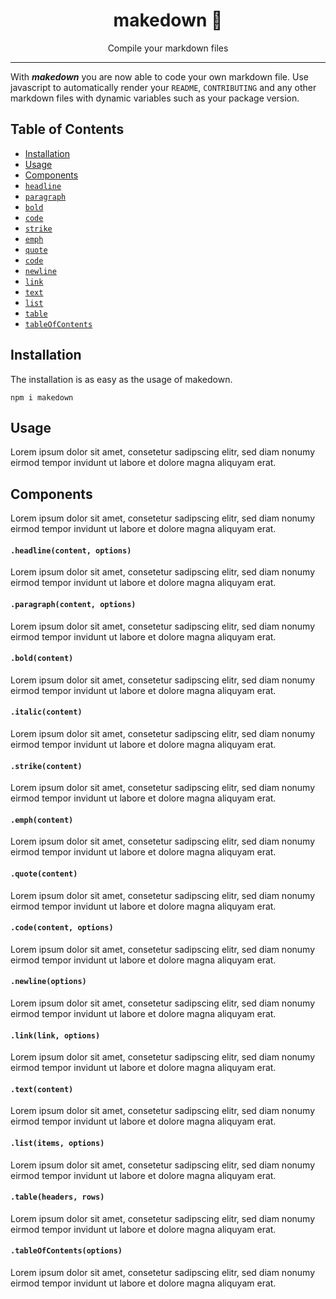 <div align="center"><h1>makedown 📃</h1>Compile your markdown files</div><hr />

With ***makedown*** you are now able to code your own markdown file.
Use javascript to automatically render your `README`, `CONTRIBUTING` and any other markdown files with dynamic variables such as your package version.

## Table of Contents
- [Installation](#installation)
- [Usage](#usage)
- [Components](#components)
- [`headline`](#headlinecontent-options)
- [`paragraph`](#paragraphcontent-options)
- [`bold`](#boldcontent)
- [`code`](#italiccontent)
- [`strike`](#strikecontent)
- [`emph`](#emphcontent)
- [`quote`](#quotecontent)
- [`code`](#codecontent-options)
- [`newline`](#newlineoptions)
- [`link`](#linklink-options)
- [`text`](#textcontent)
- [`list`](#listitems-options)
- [`table`](#tableheaders-rows)
- [`tableOfContents`](#tableofcontentsoptions)

## Installation
The installation is as easy as the usage of makedown.

```shell
npm i makedown
```

## Usage
Lorem ipsum dolor sit amet, consetetur sadipscing elitr, sed diam nonumy eirmod tempor invidunt ut labore et dolore magna aliquyam erat.

## Components
Lorem ipsum dolor sit amet, consetetur sadipscing elitr, sed diam nonumy eirmod tempor invidunt ut labore et dolore magna aliquyam erat.

#### `.headline(content, options)`
Lorem ipsum dolor sit amet, consetetur sadipscing elitr, sed diam nonumy eirmod tempor invidunt ut labore et dolore magna aliquyam erat.

#### `.paragraph(content, options)`
Lorem ipsum dolor sit amet, consetetur sadipscing elitr, sed diam nonumy eirmod tempor invidunt ut labore et dolore magna aliquyam erat.

#### `.bold(content)`
Lorem ipsum dolor sit amet, consetetur sadipscing elitr, sed diam nonumy eirmod tempor invidunt ut labore et dolore magna aliquyam erat.

#### `.italic(content)`
Lorem ipsum dolor sit amet, consetetur sadipscing elitr, sed diam nonumy eirmod tempor invidunt ut labore et dolore magna aliquyam erat.

#### `.strike(content)`
Lorem ipsum dolor sit amet, consetetur sadipscing elitr, sed diam nonumy eirmod tempor invidunt ut labore et dolore magna aliquyam erat.

#### `.emph(content)`
Lorem ipsum dolor sit amet, consetetur sadipscing elitr, sed diam nonumy eirmod tempor invidunt ut labore et dolore magna aliquyam erat.

#### `.quote(content)`
Lorem ipsum dolor sit amet, consetetur sadipscing elitr, sed diam nonumy eirmod tempor invidunt ut labore et dolore magna aliquyam erat.

#### `.code(content, options)`
Lorem ipsum dolor sit amet, consetetur sadipscing elitr, sed diam nonumy eirmod tempor invidunt ut labore et dolore magna aliquyam erat.

#### `.newline(options)`
Lorem ipsum dolor sit amet, consetetur sadipscing elitr, sed diam nonumy eirmod tempor invidunt ut labore et dolore magna aliquyam erat.

#### `.link(link, options)`
Lorem ipsum dolor sit amet, consetetur sadipscing elitr, sed diam nonumy eirmod tempor invidunt ut labore et dolore magna aliquyam erat.

#### `.text(content)`
Lorem ipsum dolor sit amet, consetetur sadipscing elitr, sed diam nonumy eirmod tempor invidunt ut labore et dolore magna aliquyam erat.

#### `.list(items, options)`
Lorem ipsum dolor sit amet, consetetur sadipscing elitr, sed diam nonumy eirmod tempor invidunt ut labore et dolore magna aliquyam erat.

#### `.table(headers, rows)`
Lorem ipsum dolor sit amet, consetetur sadipscing elitr, sed diam nonumy eirmod tempor invidunt ut labore et dolore magna aliquyam erat.

#### `.tableOfContents(options)`
Lorem ipsum dolor sit amet, consetetur sadipscing elitr, sed diam nonumy eirmod tempor invidunt ut labore et dolore magna aliquyam erat.